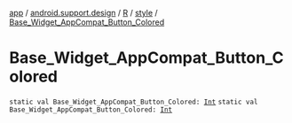[app](../../../index.md) / [android.support.design](../../index.md) / [R](../index.md) / [style](index.md) / [Base_Widget_AppCompat_Button_Colored](.)

# Base_Widget_AppCompat_Button_Colored

`static val Base_Widget_AppCompat_Button_Colored: `[`Int`](https://kotlinlang.org/api/latest/jvm/stdlib/kotlin/-int/index.html)
`static val Base_Widget_AppCompat_Button_Colored: `[`Int`](https://kotlinlang.org/api/latest/jvm/stdlib/kotlin/-int/index.html)